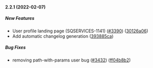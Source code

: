 #### 2.2.1 (2022-02-07)

##### New Features

- User profile landing page (SQSERVICES-1141) ([#3390](https://github.com/wireapp/wire-account/pull/3390)) ([30126a06](https://github.com/wireapp/wire-account/commit/30126a06f38cbea94b9bcdc24f2380d721ba0982))
- Add automatic changelog generation ([393885ca](https://github.com/wireapp/wire-account/commit/393885cafe40542425801568854a21ddd8518ae7))

##### Bug Fixes

- removing path-with-params user bug ([#3432](https://github.com/wireapp/wire-account/pull/3432)) ([ff04b8b2](https://github.com/wireapp/wire-account/commit/ff04b8b2a479f0ca0fcfa46eeb713f960e9e575a))
